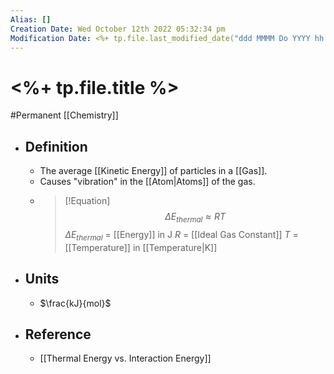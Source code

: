 ```yaml
---
Alias: []
Creation Date: Wed October 12th 2022 05:32:34 pm 
Modification Date: <%+ tp.file.last_modified_date("ddd MMMM Do YYYY hh:mm:ss a") %>
---
```

# <%+ tp.file.title %>
#Permanent [[Chemistry]]

- ## Definition
	- The average [[Kinetic Energy]] of particles in a [[Gas]].
	- Causes "vibration" in the [[Atom|Atoms]] of the gas.
	- > [!Equation]
	  > $$\Delta E_{thermal}\approx RT$$
	  > $\Delta E_{thermal}$ = [[Energy]] in J
	  > $R$ = [[Ideal Gas Constant]]
	  > $T$ = [[Temperature]] in [[Temperature|K]]
- ## Units
	- $\frac{kJ}{mol}$
- ## Reference
	- [[Thermal Energy vs. Interaction Energy]]